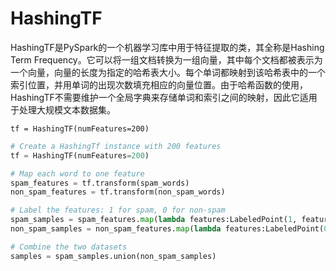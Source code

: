 # HashingTF

HashingTF是PySpark的一个机器学习库中用于特征提取的类，其全称是Hashing Term Frequency。它可以将一组文档转换为一组向量，其中每个文档都被表示为一个向量，向量的长度为指定的哈希表大小。每个单词都映射到该哈希表中的一个索引位置，并用单词的出现次数填充相应的向量位置。由于哈希函数的使用，HashingTF不需要维护一个全局字典来存储单词和索引之间的映射，因此它适用于处理大规模文本数据集。

`tf = HashingTF(numFeatures=200)`

```python
# Create a HashingTf instance with 200 features
tf = HashingTF(numFeatures=200)

# Map each word to one feature
spam_features = tf.transform(spam_words)
non_spam_features = tf.transform(non_spam_words)

# Label the features: 1 for spam, 0 for non-spam
spam_samples = spam_features.map(lambda features:LabeledPoint(1, features))
non_spam_samples = non_spam_features.map(lambda features:LabeledPoint(0, features))

# Combine the two datasets
samples = spam_samples.union(non_spam_samples)
```